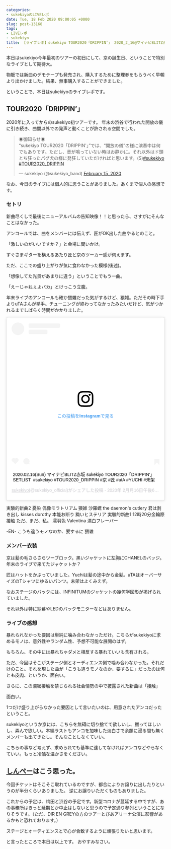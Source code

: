 ```yaml
---
categories:
- sukekiyoのLIVEレポ
date: Tue, 18 Feb 2020 09:00:05 +0000
slug: post-13168
tags:
- LIVEレポ
- sukekiyo
title: 【ライブレポ】sukekiyo TOUR2020「DRIPPIN’」 2020_2_16@マイナビBLITZ赤坂
---
```


本日はsukekiyo今年最初のツアーの初日にして、京の誕生日、ということで特別なライブとして期待大。

物販では新曲のデモテープも発売され、購入するために整理券をもらうべく早朝より出かけました。結果、無事購入することができました。

ということで、本日はsukekiyoのライブレポです。

<!--more--> 

<h2>TOUR2020「DRIPPIN’」</h2>
2020年に入ってからのsukekiyo初ツアーです。
年末の渋谷で行われた開放の儀に引き続き、曲間以外での発声と動くことが許される空間でした。

<blockquote class="twitter-tweet"><p lang="ja" dir="ltr">◉御知らせ◉<br>“sukekiyo TOUR2020「DRIPPIN&#39;」”では、“開放の儀”の様に演奏中は何でもありです。ただし、音が鳴っていない時はお静かに。それ以外はド頭とち狂ったパグ犬の様に発狂していただければと思います。(S)<a href="https://twitter.com/hashtag/sukekiyo?src=hash&amp;ref_src=twsrc%5Etfw">#sukekiyo</a> <a href="https://twitter.com/hashtag/TOUR2020_DRIPPIN?src=hash&amp;ref_src=twsrc%5Etfw">#TOUR2020_DRIPPIN</a></p>&mdash; sukekiyo (@sukekiyo_band) <a href="https://twitter.com/sukekiyo_band/status/1228551000010543105?ref_src=twsrc%5Etfw">February 15, 2020</a></blockquote> <script async src="https://platform.twitter.com/widgets.js" charset="utf-8"></script>

なお、今日のライブには個人的に思うことがありました。あくまで個人の感想です。

<h3>セトリ</h3>
新曲尽くしで最後にニューアルバムの告知映像！！と思ったら、さすがにそんなことはなかった。

アンコールでは、曲をメンバーには伝えず、匠がOK出した曲やるとのこと。

「激しいのがいいですか？」と会場に問いかけ。

すぐさまギターを構えるあたり匠と京のツーカー感が伺えます。

ただ、ここでの盛り上がりが気に食わなかった模様(後述)。

「想像してた光景があまりに違う」ということでもう一曲。

「えーじゃねぇよバカ」とけっこう立腹。

年末ライブのアンコールも確か猥雑だった気がするけど、猥雑。ただその時下手よりuTAさんが挙手。チューニングが終わってなかったみたいだけど、気がつかれるまでしばらく時間がかかりました。

<blockquote class="instagram-media" data-instgrm-captioned data-instgrm-permalink="https://www.instagram.com/p/B8prYc1pqi3/?utm_source=ig_embed&amp;utm_campaign=loading" data-instgrm-version="12" style=" background:#FFF; border:0; border-radius:3px; box-shadow:0 0 1px 0 rgba(0,0,0,0.5),0 1px 10px 0 rgba(0,0,0,0.15); margin: 1px; max-width:540px; min-width:326px; padding:0; width:99.375%; width:-webkit-calc(100% - 2px); width:calc(100% - 2px);"><div style="padding:16px;"> <a href="https://www.instagram.com/p/B8prYc1pqi3/?utm_source=ig_embed&amp;utm_campaign=loading" style=" background:#FFFFFF; line-height:0; padding:0 0; text-align:center; text-decoration:none; width:100%;" target="_blank" rel="noopener noreferrer"> <div style=" display: flex; flex-direction: row; align-items: center;"> <div style="background-color: #F4F4F4; border-radius: 50%; flex-grow: 0; height: 40px; margin-right: 14px; width: 40px;"></div> <div style="display: flex; flex-direction: column; flex-grow: 1; justify-content: center;"> <div style=" background-color: #F4F4F4; border-radius: 4px; flex-grow: 0; height: 14px; margin-bottom: 6px; width: 100px;"></div> <div style=" background-color: #F4F4F4; border-radius: 4px; flex-grow: 0; height: 14px; width: 60px;"></div></div></div><div style="padding: 19% 0;"></div> <div style="display:block; height:50px; margin:0 auto 12px; width:50px;"><svg width="50px" height="50px" viewBox="0 0 60 60" version="1.1" xmlns="https://www.w3.org/2000/svg" xmlns:xlink="https://www.w3.org/1999/xlink"><g stroke="none" stroke-width="1" fill="none" fill-rule="evenodd"><g transform="translate(-511.000000, -20.000000)" fill="#000000"><g><path d="M556.869,30.41 C554.814,30.41 553.148,32.076 553.148,34.131 C553.148,36.186 554.814,37.852 556.869,37.852 C558.924,37.852 560.59,36.186 560.59,34.131 C560.59,32.076 558.924,30.41 556.869,30.41 M541,60.657 C535.114,60.657 530.342,55.887 530.342,50 C530.342,44.114 535.114,39.342 541,39.342 C546.887,39.342 551.658,44.114 551.658,50 C551.658,55.887 546.887,60.657 541,60.657 M541,33.886 C532.1,33.886 524.886,41.1 524.886,50 C524.886,58.899 532.1,66.113 541,66.113 C549.9,66.113 557.115,58.899 557.115,50 C557.115,41.1 549.9,33.886 541,33.886 M565.378,62.101 C565.244,65.022 564.756,66.606 564.346,67.663 C563.803,69.06 563.154,70.057 562.106,71.106 C561.058,72.155 560.06,72.803 558.662,73.347 C557.607,73.757 556.021,74.244 553.102,74.378 C549.944,74.521 548.997,74.552 541,74.552 C533.003,74.552 532.056,74.521 528.898,74.378 C525.979,74.244 524.393,73.757 523.338,73.347 C521.94,72.803 520.942,72.155 519.894,71.106 C518.846,70.057 518.197,69.06 517.654,67.663 C517.244,66.606 516.755,65.022 516.623,62.101 C516.479,58.943 516.448,57.996 516.448,50 C516.448,42.003 516.479,41.056 516.623,37.899 C516.755,34.978 517.244,33.391 517.654,32.338 C518.197,30.938 518.846,29.942 519.894,28.894 C520.942,27.846 521.94,27.196 523.338,26.654 C524.393,26.244 525.979,25.756 528.898,25.623 C532.057,25.479 533.004,25.448 541,25.448 C548.997,25.448 549.943,25.479 553.102,25.623 C556.021,25.756 557.607,26.244 558.662,26.654 C560.06,27.196 561.058,27.846 562.106,28.894 C563.154,29.942 563.803,30.938 564.346,32.338 C564.756,33.391 565.244,34.978 565.378,37.899 C565.522,41.056 565.552,42.003 565.552,50 C565.552,57.996 565.522,58.943 565.378,62.101 M570.82,37.631 C570.674,34.438 570.167,32.258 569.425,30.349 C568.659,28.377 567.633,26.702 565.965,25.035 C564.297,23.368 562.623,22.342 560.652,21.575 C558.743,20.834 556.562,20.326 553.369,20.18 C550.169,20.033 549.148,20 541,20 C532.853,20 531.831,20.033 528.631,20.18 C525.438,20.326 523.257,20.834 521.349,21.575 C519.376,22.342 517.703,23.368 516.035,25.035 C514.368,26.702 513.342,28.377 512.574,30.349 C511.834,32.258 511.326,34.438 511.181,37.631 C511.035,40.831 511,41.851 511,50 C511,58.147 511.035,59.17 511.181,62.369 C511.326,65.562 511.834,67.743 512.574,69.651 C513.342,71.625 514.368,73.296 516.035,74.965 C517.703,76.634 519.376,77.658 521.349,78.425 C523.257,79.167 525.438,79.673 528.631,79.82 C531.831,79.965 532.853,80.001 541,80.001 C549.148,80.001 550.169,79.965 553.369,79.82 C556.562,79.673 558.743,79.167 560.652,78.425 C562.623,77.658 564.297,76.634 565.965,74.965 C567.633,73.296 568.659,71.625 569.425,69.651 C570.167,67.743 570.674,65.562 570.82,62.369 C570.966,59.17 571,58.147 571,50 C571,41.851 570.966,40.831 570.82,37.631"></path></g></g></g></svg></div><div style="padding-top: 8px;"> <div style=" color:#3897f0; font-family:Arial,sans-serif; font-size:14px; font-style:normal; font-weight:550; line-height:18px;"> この投稿をInstagramで見る</div></div><div style="padding: 12.5% 0;"></div> <div style="display: flex; flex-direction: row; margin-bottom: 14px; align-items: center;"><div> <div style="background-color: #F4F4F4; border-radius: 50%; height: 12.5px; width: 12.5px; transform: translateX(0px) translateY(7px);"></div> <div style="background-color: #F4F4F4; height: 12.5px; transform: rotate(-45deg) translateX(3px) translateY(1px); width: 12.5px; flex-grow: 0; margin-right: 14px; margin-left: 2px;"></div> <div style="background-color: #F4F4F4; border-radius: 50%; height: 12.5px; width: 12.5px; transform: translateX(9px) translateY(-18px);"></div></div><div style="margin-left: 8px;"> <div style=" background-color: #F4F4F4; border-radius: 50%; flex-grow: 0; height: 20px; width: 20px;"></div> <div style=" width: 0; height: 0; border-top: 2px solid transparent; border-left: 6px solid #f4f4f4; border-bottom: 2px solid transparent; transform: translateX(16px) translateY(-4px) rotate(30deg)"></div></div><div style="margin-left: auto;"> <div style=" width: 0px; border-top: 8px solid #F4F4F4; border-right: 8px solid transparent; transform: translateY(16px);"></div> <div style=" background-color: #F4F4F4; flex-grow: 0; height: 12px; width: 16px; transform: translateY(-4px);"></div> <div style=" width: 0; height: 0; border-top: 8px solid #F4F4F4; border-left: 8px solid transparent; transform: translateY(-4px) translateX(8px);"></div></div></div></a> <p style=" margin:8px 0 0 0; padding:0 4px;"> <a href="https://www.instagram.com/p/B8prYc1pqi3/?utm_source=ig_embed&amp;utm_campaign=loading" style=" color:#000; font-family:Arial,sans-serif; font-size:14px; font-style:normal; font-weight:normal; line-height:17px; text-decoration:none; word-wrap:break-word;" target="_blank" rel="noopener noreferrer">2020.02.16(Sun) マイナビBLITZ赤坂 sukekiyo TOUR2020「DRIPPIN&#39;」 SETLIST﻿﻿﻿ ﻿﻿﻿ #sukekiyo﻿﻿﻿ #TOUR2020_DRIPPIN #京 #匠 #utA #YUCHI #未架</a></p> <p style=" color:#c9c8cd; font-family:Arial,sans-serif; font-size:14px; line-height:17px; margin-bottom:0; margin-top:8px; overflow:hidden; padding:8px 0 7px; text-align:center; text-overflow:ellipsis; white-space:nowrap;"><a href="https://www.instagram.com/sukekiyo_official/?utm_source=ig_embed&amp;utm_campaign=loading" style=" color:#c9c8cd; font-family:Arial,sans-serif; font-size:14px; font-style:normal; font-weight:normal; line-height:17px;" target="_blank" rel="noopener noreferrer"> sukekiyo</a>(@sukekiyo_official)がシェアした投稿 - <time style=" font-family:Arial,sans-serif; font-size:14px; line-height:17px;" datetime="2020-02-17T02:27:50+00:00">2020年 2月月16日午後6時27分PST</time></p></div></blockquote> <script async src="//www.instagram.com/embed.js"></script>

実験的新曲2
憂染
偶像モラトリアム
猥雑
沙羅螺
the daemon's cutlery
君は剥き出し
kisses
dorothy
本能お断り
黝いヒステリア
実験的新曲1
12時20分金輪際
接触
ただ、まだ、私。
濡羽色
Valentina
漂白フレーバー

-EN-
こうも違うモノなのか、要するに
猥雑

<h3>メンバー衣装</h3>
京は髪の毛さらさらツーブロック。黒いジャケットに左胸にCHANELのバッジ。年末のライブで来てたジャケットか？

匠はハットをかぶっていました。Yuchiは髪の途中から金髪。uTAはオーバーサイズのTシャツにゆるいパンツ。未架はよくみえず。

なおステージのバックには、INFINITUMのジャケットの幾何学図形が掲げられていました。

それ以外は特に紗幕やLEDのバックモニターなどはありません。

<h3>ライブの感想</h3>
暴れられなかった要因は単純に噛み合わなかっただけ。こちらがsukekiyoに求めるモノは、意外性やランダム性、予想不可能な展開のはず。

もちろん、その中には暴れちゃダメと相反する暴れていいも含有される。

ただ、今回はそこがステージ側とオーディエンス側で噛み合わなかった。それだけのこと。それを現した曲が「こうも違うモノなのか、要するに」だったのは何とも皮肉、というか、面白い。

さらに、この濃密接触を禁じられる社会情勢の中で披露された新曲は「接触」

面白い。

1つだけ盛り上がらなかった要因として言いたいのは、用意されたアンコだったということ。

sukekiyoというか京には、こちらを無碍に切り捨てて欲しいし、嬲ってほしいし、弄んで欲しい。本編ラストもアンコを加味した淡白さで余韻に浸る間も無くメンバーも出てきたし。そんなことしなくていい。

こちらの事など考えず、求められても基準に達してなければアンコなどやらなくていい。もっと冷酷な温かさをください。

<h2><a href="https://twitter.com/s_s_p_y">しんぺー</a>はこう思った。</h2>
今回チケットはそこそこ取れているのですが、都合によりお譲りに出したりというのが半分くらいありました。
逆にお譲りいただくものもありました。

これからの予定は、梅田と渋谷の予定です。新型コロナが蔓延する中ですが、あの事務所はきっと延期とか中止はしないと思うので予定通り参列ということになりそうです。（ただ、DIR EN GREYの方のツアーとぴあアリーナ公演に影響があるかもと恐れております。）

ステージとオーディエンスとで心が合致するように頑張りたいと思います。

と言ったところで本日は以上です。
おやすみなさい。